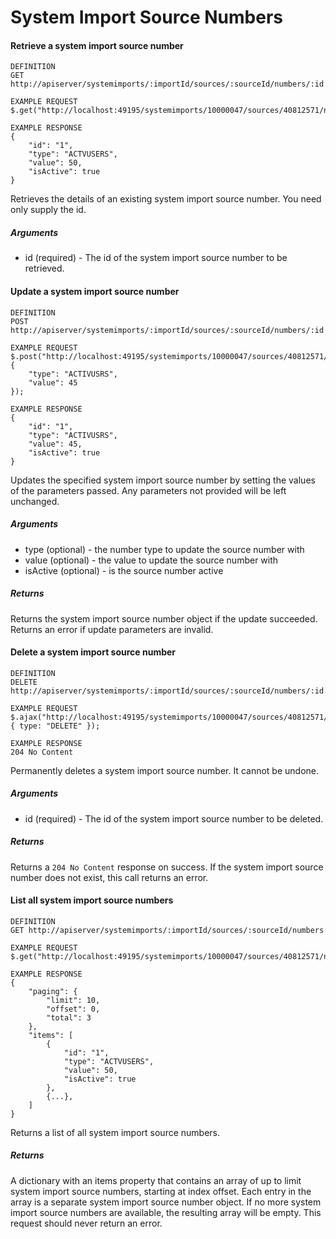 # System Import Source Numbers

#### Retrieve a system import source number

```
DEFINITION
GET http://apiserver/systemimports/:importId/sources/:sourceId/numbers/:id

EXAMPLE REQUEST
$.get("http://localhost:49195/systemimports/10000047/sources/40812571/numbers/1");

EXAMPLE RESPONSE
{
    "id": "1",
    "type": "ACTVUSERS",
    "value": 50,
    "isActive": true
}

```

Retrieves the details of an existing system import source number. You need only supply the id.

##### Arguments

* id (required) - The id of the system import source number to be retrieved.

#### Update a system import source number

```
DEFINITION
POST http://apiserver/systemimports/:importId/sources/:sourceId/numbers/:id

EXAMPLE REQUEST
$.post("http://localhost:49195/systemimports/10000047/sources/40812571/numbers/1", {
    "type": "ACTIVUSRS",
    "value": 45
});

EXAMPLE RESPONSE
{
    "id": "1",
    "type": "ACTIVUSRS",
    "value": 45,
    "isActive": true
}

```

Updates the specified system import source number by setting the values of the parameters passed. Any parameters not provided will be left unchanged.

##### Arguments

* type (optional) - the number type to update the source number with
* value (optional) - the value to update the source number with
* isActive (optional) - is the source number active

##### Returns

Returns the system import source number object if the update succeeded. Returns an error if update parameters are invalid.

#### Delete a system import source number

```
DEFINITION
DELETE http://apiserver/systemimports/:importId/sources/:sourceId/numbers/:id

EXAMPLE REQUEST
$.ajax("http://localhost:49195/systemimports/10000047/sources/40812571/numbers/1", { type: "DELETE" });

EXAMPLE RESPONSE
204 No Content

```

Permanently deletes a system import source number. It cannot be undone.

##### Arguments

* id (required) - The id of the system import source number to be deleted.

##### Returns

Returns a `204 No Content` response on success. If the system import source number does not exist, this call returns an error.

#### List all system import source numbers

```
DEFINITION
GET http://apiserver/systemimports/:importId/sources/:sourceId/numbers

EXAMPLE REQUEST
$.get("http://localhost:49195/systemimports/10000047/sources/40812571/numbers");

EXAMPLE RESPONSE
{
    "paging": {
        "limit": 10,
        "offset": 0,
        "total": 3
    },
    "items": [
        {
            "id": "1",
            "type": "ACTVUSERS",
            "value": 50,
            "isActive": true
        },
        {...},
    ]
}

```

Returns a list of all system import source numbers.

##### Returns

A dictionary with an items property that contains an array of up to limit system import source numbers, starting at index offset. Each entry in the array is a separate system import source number object. If no more system import source numbers are available, the resulting array will be empty. This request should never return an error.